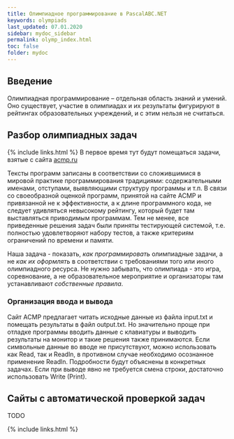 ```yaml
---
title: Олимпиадное программирование в PascalABC.NET
keywords: olympiads
last_updated: 07.01.2020
sidebar: mydoc_sidebar
permalink: olymp_index.html
toc: false
folder: mydoc
---
```


## Введение

Олимпиадная программирование – отдельная область знаний и умений. Оно существует, участие в олимпиадах и их результаты фигурируют в рейтингах образовательных учреждений, и с этим нельзя не считаться.

## Разбор олимпиадных задач

{% include links.html %}
В первое время тут будут помещаться задачи, взятые с сайта [acmp.ru](https://acmp.ru)

Тексты программ записаны в соответствии со сложившимися в мировой практике программирования традициями: содержательными именами, отступами, выявляющими структуру программы и т.п. В связи со своеобразной оценкой программ, принятой на сайте ACMP и привязанной не к эффективности, а к длине программного кода, не следует удивляться невысокому рейтингу, который будет там выставляться приводимым программам. Тем не менее, все приведенные решения задач были приняты тестирующей системой, т.е. полностью удовлетворяют набору тестов, а также критериям ограничений по времени и памяти.

Наша задача - показать, *как программировать* олимпиадные задачи, а не *как их оформлять* в соответствии с требованиями того или иного олимпиадного ресурса. Не нужно забывать, что олимпиада - это игра, соревнование, а не образовательное мероприятие и организаторы там устанавливают *собственные правила*.

### Организация ввода и вывода
Сайт ACMP предлагает читать исходные данные из файла input.txt и помещать результаты в файл output.txt. Но значительно проще при отладке программы вводить данные с клавиатуры и выводить результаты на монитор и такие решения также принимаются. Если символьные данные во вводе не присутствуют, можно использовать как Read, так и Readln, в противном случае необходимо осознанное применение Readln. Подробности будут объяснены в конкретных задачах. Если при выводе явно не требуется смена строки, достаточно использовать Write (Print).

## Сайты с автоматической проверкой задач

TODO

{% include links.html %}
